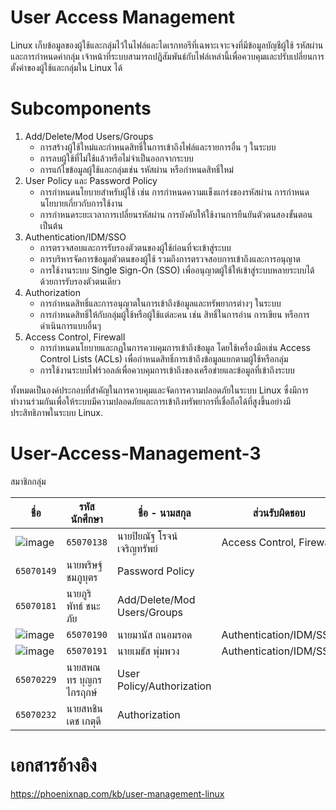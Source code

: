 # User Access Management

Linux เก็บข้อมูลของผู้ใช้และกลุ่มไว้ในไฟล์และไดเรกทอรีที่เฉพาะเจาะจงที่มีข้อมูลบัญชีผู้ใช้ รหัสผ่าน และการกำหนดค่ากลุ่ม เจ้าหน้าที่ระบบสามารถปฏิสัมพันธ์กับไฟล์เหล่านี้เพื่อควบคุมและปรับเปลี่ยนการตั้งค่าของผู้ใช้และกลุ่มใน Linux ได้

# Subcomponents
1. Add/Delete/Mod Users/Groups
   - การสร้างผู้ใช้ใหม่และกำหนดสิทธิ์ในการเข้าถึงไฟล์และรายการอื่น ๆ ในระบบ
   - การลบผู้ใช้ที่ไม่ใช้แล้วหรือไม่จำเป็นออกจากระบบ
   - การแก้ไขข้อมูลผู้ใช้และกลุ่มเช่น รหัสผ่าน หรือกำหนดสิทธิ์ใหม่
2. User Policy และ Password Policy
   - การกำหนดนโยบายสำหรับผู้ใช้ เช่น การกำหนดความแข็งแกร่งของรหัสผ่าน การกำหนดนโยบายเกี่ยวกับการใช้งาน
   - การกำหนดระยะเวลาการเปลี่ยนรหัสผ่าน การบังคับให้ใช้งานการยืนยันตัวตนสองขั้นตอน เป็นต้น
3. Authentication/IDM/SSO
   - การตรวจสอบและการรับรองตัวตนของผู้ใช้ก่อนที่จะเข้าสู่ระบบ
   - การบริหารจัดการข้อมูลตัวตนของผู้ใช้ รวมถึงการตรวจสอบการเข้าถึงและการอนุญาต
   - การใช้งานระบบ Single Sign-On (SSO) เพื่ออนุญาตผู้ใช้ให้เข้าสู่ระบบหลายระบบได้ด้วยการรับรองตัวตนเดียว
4. Authorization
   - การกำหนดสิทธิ์และการอนุญาตในการเข้าถึงข้อมูลและทรัพยากรต่างๆ ในระบบ
   - การกำหนดสิทธิ์ให้กับกลุ่มผู้ใช้หรือผู้ใช้แต่ละคน เช่น สิทธิ์ในการอ่าน การเขียน หรือการดำเนินการแบบอื่นๆ
5. Access Control, Firewall
   - การกำหนดนโยบายและกฏในการควบคุมการเข้าถึงข้อมูล โดยใช้เครื่องมือเช่น Access Control Lists (ACLs) เพื่อกำหนดสิทธิ์การเข้าถึงข้อมูลแยกตามผู้ใช้หรือกลุ่ม
   - การใช้งานระบบไฟร์วอลล์เพื่อควบคุมการเข้าถึงของเครือข่ายและข้อมูลที่เข้าถึงระบบ

ทั้งหมดเป็นองค์ประกอบที่สำคัญในการควบคุมและจัดการความปลอดภัยในระบบ Linux ซึ่งมีการทำงานร่วมกันเพื่อให้ระบบมีความปลอดภัยและการเข้าถึงทรัพยากรที่เชื่อถือได้ที่สูงขึ้นอย่างมีประสิทธิภาพในระบบ Linux.
# User-Access-Management-3
 สมาชิกกลุ่ม

| ชื่อ | รหัสนักศึกษา | ชื่อ - นามสกุล | ส่วนรับผิดชอบ 
| --- | --- | --- | --- |
|![image](https://github.com/Piyanut012/User-Access-Management-3/assets/109953139/2ea4224c-d3c9-408c-9de5-da2fe2c125b9) | `65070138` | นายปิยณัฐ โรจน์เจริญทรัพย์ | Access Control, Firewall
| `65070149` | นายพริษฐ์ ชมภูบุตร | Password Policy
| `65070181` | นายภูริพัทธ์ ชนะภัย | Add/Delete/Mod Users/Groups
| ![image](https://github.com/Piyanut012/User-Access-Management-3/assets/109953139/b116909f-6a64-4f1c-baf9-1dc86d01543a) | `65070190` | นายมานัส ถนอมรอด | Authentication/IDM/SSO
| ![image](https://github.com/Piyanut012/User-Access-Management-3/assets/109953139/81d0fc1c-f9ab-4580-a38b-c86855d2887c) | `65070191` | นายเมธัส พุ่มพวง | Authentication/IDM/SSO
| `65070229` | นายสพณทร บุญกรไกรฤกษ์ | User Policy/Authorization
| `65070232` | นายสหชินเดช เกตุดี | Authorization


# เอกสารอ้างอิง
https://phoenixnap.com/kb/user-management-linux
